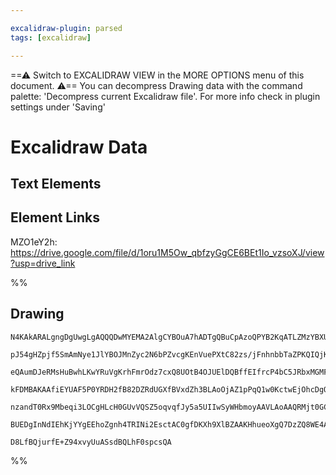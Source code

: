 ```yaml
---

excalidraw-plugin: parsed
tags: [excalidraw]

---
```

==⚠  Switch to EXCALIDRAW VIEW in the MORE OPTIONS menu of this document. ⚠== You can decompress Drawing data with the command palette: 'Decompress current Excalidraw file'. For more info check in plugin settings under 'Saving'



# Excalidraw Data

## Text Elements
## Element Links
MZO1eY2h: https://drive.google.com/file/d/1oru1M5Ow_qbfzyGgCE6BEt1Io_vzsoXJ/view?usp=drive_link

%%
## Drawing
```compressed-json
N4KAkARALgngDgUwgLgAQQQDwMYEMA2AlgCYBOuA7hADTgQBuCpAzoQPYB2KqATLZMzYBXUtiRoIACyhQ4zZAHoFAc0JRJQgEYA6bGwC2CgF7N6hbEcK4OCtptbErHALRY8RMpWdx8Q1TdIEfARcZgRmBShcZQUebQAObQBmGjoghH0EDihmbgBtcDBQMBKIEm4IAFkALQB5AEYEAE0eSVSSyFhECozNBGJiXE1g9tLMbmcAVgA2ABZtHgAGevjJ

pJ54gHZpjf5SmAmNye1JlYBOJMnZyc2N6bPZvcgKEnVuePXtC82zs/jFnhnbbTaZPKQIQjKaTcabxeY8WazJb1BHLC71MHWZQjNCLMHMKCkNgAawQAGE2Pg2KQKgBiRoMpBgzS4bDE5REoQcYgUqk0iSE6zMOC4QLZUaQABmhHw+AAyrAcehBB4JRACUTSQB1V5tNB8QoCQkkhAKmBK9WU8pgzlQjjhXJoDGGiBsEXYNQHJ2LPEujnCOAASWIjtQ

eQAumDJeRMsHuBwhLKwYRuVgKrhFmrOdz7cxQ8UOtB4OJUElDQBffEIfrcP4bC5JRbxMGMFjsLhoS5JFtMVicABynDE3HqsPumzhK2TzAAIukoDW0JKCGFmcJuQBRYKZbKhiNgoRwQYL4gjzZIub1eqLJJAs5gogcYkVaSyeRKMiERjaZRsNjYhBdAMBRpWCBRiAUepqSEepKkmWoKAAfQAR00SUjBgABxZQyQ3aYACENygepAzYRD6BMNgAA0AC

kFDMBAKAAfiEYUAF5P0YRDH2fB82DZRdUGXfBVxdZh3BLAoOjAZ1pPqQ1w0KctwEjOhcDgOAFVwBduALaBJAyEsICIKEoFGBhCEY/DWXZbMeUpak6UlZyXPM7ARDFKBAwXfQFU1ckHP5dB6QQRk3I8rIvJ86y2X9Ll7L5CpBQ4YVRUi8LSE87yMgAMRleVFSMlVrUKCB3MyyLst841tV1bgDVKcqsp8vyTTNC1itPPYyoi7IqoAJWEO0HRHbqmsq

nzandT0Rx9Mbeqi3LOCgHLcH0GUvVQSZ5oqvqfJy5a5UIIwSyWHbmoyAAVLAoAAQRMjt0GCSUzPOiaMi00g7sytgKAM3BTzQBMk1K8a9oyDduVun6/pCQH0FFIkqDe8H9GhpHLuLCo7PM8SiVlKjuEmeJpm0FEr2mW4znqGZpm7Uq8cpfAmm4WYmwWZZR3qbZZluSnuqMP99F0l16AIIQS3qBZ/gRSYlJRxb9EG+Lc1DCAce6jkSCOk76t9UoteI

BUEDgInNdIEhKjYYgEEhoZgnh4TRINi2EsctAC0gfDKXh9XlBZAAKHhueoXgQ7DzZQ8WE4AEo1X6hBlETUVsf93Ag8bUOeEz3gc+jyY4/l0GFta0kpqgdtQ2B/BuujNaEAT1MLY4ZQRcLLJ7cEwkJbBbAiFNtBu4QMEOHr7gh7BYQoEfEsh6L0o7AAKwQbAcjlUe4Ctm27eGQSneH0rWQrxhLr/fA29KLoivSVf2zVdyCQMTHuiBxMa5dKkBMdlc

D8LfBQjurfE+Z94xvyUuASsdBQLhF0spcsQA
```
%%